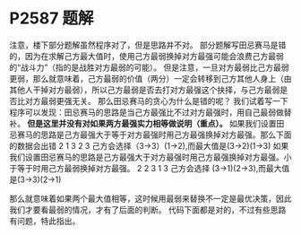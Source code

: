 # P2587 题解

注意，楼下部分题解虽然程序对了，但是思路并不对。
部分题解写田忌赛马是错的，因为在求解己方最大值时，使用己方最弱换掉对方最强可能会浪费己方最弱的“战斗力”（指的是战胜对方最弱的可能）。
但是注意，一旦对方最弱比己方最弱更弱，那么就意味着，己方最弱的价值（两分）一定会转移到己方其他人身上（由其他人干掉对方最弱），所以己方最弱是否去打对方最强这个抉择，与己方最弱是否比对方最弱更强无关。
那么田忌赛马的贪心为什么是错的呢？
我们试着写一下程序可以发现：田忌赛马的思路是当己方最强比不过对方最强时，用自己最弱做替补。
**但是这里并没有对如果两方最强实力相等做说明（重点）。**
如果我们设置田忌赛马的思路是己方最强大于等于对方最强时用己方最强换掉对方最强。那么下面的数据会出错
2
1 3
2 3
己方会选择（3->3）(1->2),而最大值是(3->2)(1->3)
如果我们设置田忌赛马的思路是己方最强大于对方最强时用己方最强换掉对方最强。小于等于时用己方最弱换掉对方最强。
2
2 3
1 3
己方会选择 (3->1)(2->3),而最大值是(3->3)(2->1)

那么就意味着如果两个最大值相等，这时候用最弱来替换不一定是最优决策，因此我们才要看最弱的情况，才有了后面的判断。
代码下面都是对的，不过有些思路有问题，特此指出。